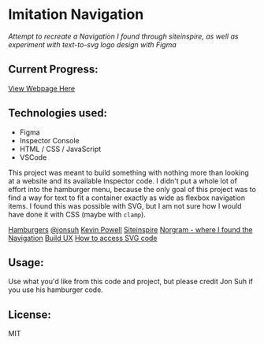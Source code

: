 # Imitation Navigation
*Attempt to recreate a Navigation I found through siteinspire, as well as experiment with text-to-svg logo design with Figma*

## Current Progress:
[View Webpage Here](https://pythonidaer.github.io/Navigation/)

## Technologies used:
- Figma
- Inspector Console
- HTML / CSS / JavaScript
- VSCode

This project was meant to build something with nothing more than looking at a website and its available Inspector code. I didn't put a whole lot of effort into the hamburger menu, because the only goal of this project was to find a way for text to fit a container exactly as wide as flexbox navigation items. I found this was possible with SVG, but I am not sure how I would have done it with CSS (maybe with `clamp`).

[Hamburgers](https://jonsuh.com/hamburgers)
[@jonsuh](https://github.com/jonsuh/hamburgers)
[Kevin Powell](https://www.youtube.com/watch?v=Azfj1efPAH0)
[Siteinspire](https://www.siteinspire.com/websites/6966-norgram)
[Norgram - where I found the Navigation](https://www.norgram.co/)
[Build UX](https://www.youtube.com/watch?v=R0oz8DsxeYU )
[How to access SVG code](https://jakearchibald.github.io/svgomg/)

## Usage:
Use what you'd like from this code and project, but please credit Jon Suh if you use his hamburger code.

## License:
MIT

